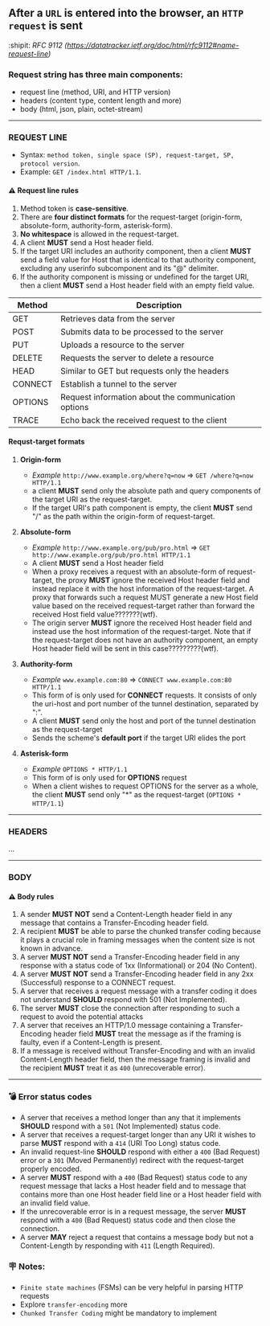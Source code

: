 ## After a `URL` is entered into the browser, an `HTTP request` is sent

:shipit: _RFC 9112 (https://datatracker.ietf.org/doc/html/rfc9112#name-request-line)_

### Request string has three main components:

- request line (method, URI, and HTTP version)
- headers (content type, content length and more)
- body (html, json, plain, octet-stream)

-------------------------------------------------------------------------------------------------------------------

### REQUEST LINE

- Syntax:  `method token, single space (SP), request-target, SP, protocol version`.
- Example: `GET /index.html HTTP/1.1`.

#### ⚠️ Request line rules

1. Method token is **case-sensitive**.
2. There are **four distinct formats** for the request-target (origin-form, absolute-form, authority-form, asterisk-form).
3. **No whitespace** is allowed in the request-target.
4. A client **MUST** send a Host header field.
5. If the target URI includes an authority component, then a client **MUST** send a field value for Host that is identical to that authority component, excluding any userinfo subcomponent and its "@" delimiter.
6. If the authority component is missing or undefined for the target URI, then a client **MUST** send a Host header field with an empty field value.

| Method  | Description |
| ------------- | ------------- |
| GET  | Retrieves data from the server |
| POST  | Submits data to be processed to the server |
| PUT  | Uploads a resource to the server |
| DELETE  | Requests the server to delete a resource  |
| HEAD  | Similar to GET but requests only the headers |
| CONNECT  | Establish a tunnel to the server |
| OPTIONS  | Request information about the communication options |
| TRACE  | Echo back the received request to the client  |

#### Requst-target formats

1. <b>Origin-form</b>

   - _Example_ `http://www.example.org/where?q=now` => `GET /where?q=now HTTP/1.1`
   - a client **MUST** send only the absolute path and query components of the target URI as the request-target.
   - If the target URI's path component is empty, the client **MUST** send "/" as the path within the origin-form of request-target.

2. <b>Absolute-form</b>

   - _Example_ `http://www.example.org/pub/pro.html` => `GET http://www.example.org/pub/pro.html HTTP/1.1`
   - A client **MUST** send a Host header field
   - When a proxy receives a request with an absolute-form of request-target, the proxy **MUST** ignore the received Host header field and instead replace it with the host information of the request-target. A proxy that forwards such a request MUST generate a new Host field value based on the received request-target rather than forward the received Host field value???????(wtf).
   - The origin server **MUST** ignore the received Host header field and instead use the host information of the request-target. Note that if the request-target does not have an authority component, an empty Host header field will be sent in this case?????????(wtf).

3. <b>Authority-form</b>

   - _Example_ `www.example.com:80` => `CONNECT www.example.com:80 HTTP/1.1`
   - This form of is only used for **CONNECT** requests. It consists of only the uri-host and port number of the tunnel destination, separated by ":".
   - A client **MUST** send only the host and port of the tunnel destination as the request-target
   - Sends the scheme's **default port** if the target URI elides the port

4. <b>Asterisk-form</b>
   - _Example_ `OPTIONS * HTTP/1.1`
   - This form of is only used for **OPTIONS** request
   - When a client wishes to request OPTIONS for the server as a whole, the client **MUST** send only "*" as the request-target (`OPTIONS * HTTP/1.1`)
-------------------------------------------------------------------------------------------------------------------

### HEADERS

...

-------------------------------------------------------------------------------------------------------------------

### BODY

#### ⚠️ Body rules

1. A sender **MUST NOT** send a Content-Length header field in any message that contains a Transfer-Encoding header field.
2. A recipient **MUST** be able to parse the chunked transfer coding because it plays a crucial role in framing messages when the content size is not known in advance.
3. A server **MUST NOT** send a Transfer-Encoding header field in any response with a status code of 1xx (Informational) or 204 (No Content).
4. A server **MUST NOT** send a Transfer-Encoding header field in any 2xx (Successful) response to a CONNECT request.
5. A server that receives a request message with a transfer coding it does not understand **SHOULD** respond with 501 (Not Implemented).
6. The server **MUST** close the connection after responding to such a request to avoid the potential attacks
7. A server that receives an HTTP/1.0 message containing a Transfer-Encoding header field **MUST** treat the message as if the framing is faulty, even if a Content-Length is present.
8. If a message is received without Transfer-Encoding and with an invalid Content-Length header field, then the message framing is invalid and the recipient **MUST** treat it as `400` (unrecoverable error).

-------------------------------------------------------------------------------------------------------------------

### :bomb: Error status codes

- A server that receives a method longer than any that it implements **SHOULD** respond with a `501` (Not Implemented) status code.
- A server that receives a request-target longer than any URI it wishes to parse **MUST** respond with a `414` (URI Too Long) status code.
- An invalid request-line **SHOULD** respond with either a `400` (Bad Request) error or a `301` (Moved Permanently) redirect with the request-target properly encoded.
- A server **MUST** respond with a `400` (Bad Request) status code to any request message that lacks a Host header field and to message that contains more than one Host header field line or a Host header field with an invalid field value.
- If the unrecoverable error is in a request message, the server **MUST** respond with a `400` (Bad Request) status code and then close the connection.
- A server **MAY** reject a request that contains a message body but not a Content-Length by responding with `411` (Length Required).

### :placard: Notes:

- `Finite state machines` (FSMs) can be very helpful in parsing HTTP requests
- Explore `transfer-encoding` more
- `Chunked Transfer Coding` might be mandatory to implement
